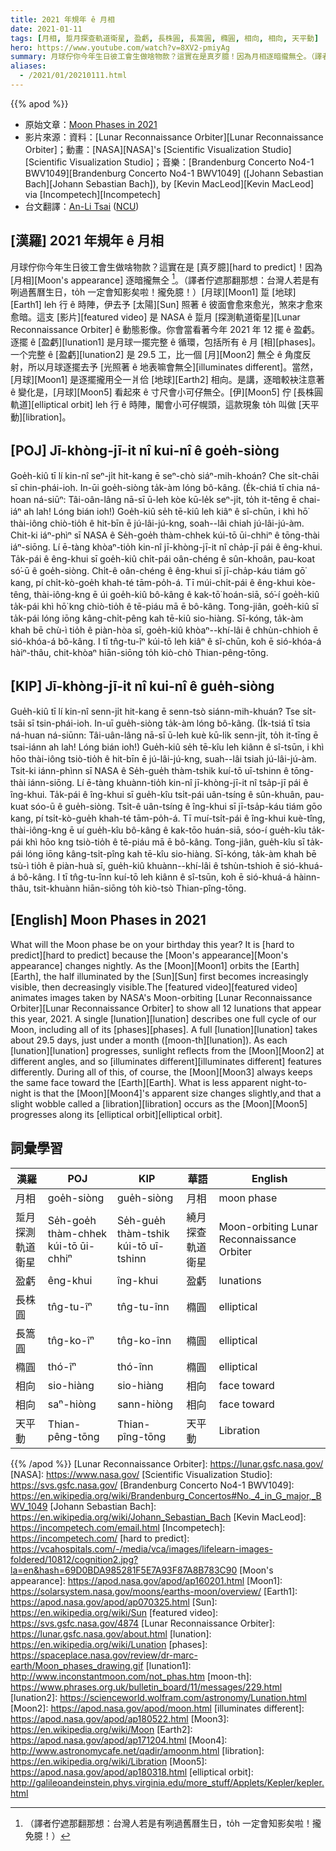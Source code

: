 ```yaml
---
title: 2021 年規年 ê 月相
date: 2021-01-11
tags: [月相, 踅月探查軌道衛星, 盈虧, 長株圓, 長篙圓, 橢圓, 相向, 相向, 天平動]
hero: https://www.youtube.com/watch?v=8XV2-pmiyAg
summary: 月球佇你今年生日彼工會生做啥物款？這實在是真歹臆！因為月相逐暗攏無仝。（譯者佇遮那翻那想：台灣人若是有咧過舊曆生日，to̍h 一定會知影矣啦！攏免臆！）
aliases:
  - /2021/01/20210111.html
---
```


{{% apod %}}

- 原始文章：[Moon Phases in 2021](https://apod.nasa.gov/apod/ap210111.html)
- 影片來源：資料：[Lunar Reconnaissance Orbiter][Lunar Reconnaissance Orbiter]；動畫：[NASA][NASA]'s [Scientific Visualization Studio][Scientific Visualization Studio]；音樂：[Brandenburg Concerto No4-1 BWV1049][Brandenburg Concerto No4-1 BWV1049] ([Johann Sebastian Bach][Johann Sebastian Bach]), by [Kevin MacLeod][Kevin MacLeod] via [Incompetech][Incompetech]
- 台文翻譯：[An-Li Tsai](mailto:thianbun.taigi@gmail.com) ([NCU](https://www.astro.ncu.edu.tw))

## [漢羅] 2021 年規年 ê 月相

月球佇你今年生日彼工會生做啥物款？這實在是 [真歹臆][hard to predict]！因為 [月相][Moon's appearance] 逐暗攏無仝 [^ff]。（譯者佇遮那翻那想：台灣人若是有咧過舊曆生日，to̍h 一定會知影矣啦！攏免臆！）[月球][Moon1] 踅 [地球][Earth1] leh 行 ê 時陣，伊去予 [太陽][Sun] 照著 ê 彼面會愈來愈光，煞來才愈來愈暗。這支 [影片][featured video] 是 NASA ê 踅月 [探測軌道衛星][Lunar Reconnaissance Orbiter] ê 動態影像。你會當看著今年 2021 年 12 擺 ê 盈虧。逐擺 ê [盈虧][lunation1] 是月球一擺完整 ê 循環，包括所有 ê 月 [相][phases]。一个完整 ê [盈虧][lunation2] 是 29.5 工，比一個 [月][Moon2] 無仝 ê 角度反射，所以月球逐擺去予 [光照著 ê 地表嘛會無仝][illuminates different]。當然，[月球][Moon1] 是逐擺攏用仝一爿佮 [地球][Earth2] 相向。是講，逐暗較袂注意著 ê 變化是，[月球][Moon5] 看起來 ê 寸尺會小可仔無仝。[伊][Moon5] 佇 [長株圓軌道][elliptical orbit] leh 行 ê 時陣，閣會小可仔幌頭，這款現象 to̍h 叫做 [天平動][libration]。

[^ff]:（譯者佇遮那翻那想：台灣人若是有咧過舊曆生日，to̍h 一定會知影矣啦！攏免臆！）

## [POJ] Jī-khòng-jī-it nî kui-nî ê goe̍h-siòng

Goe̍h-kiû tī lí kin-nî seⁿ-ji̍t hit-kang ē seⁿ-chò siáⁿ-mih-khoán? Che si̍t-chāi sī chin-phái-ioh. In-ūi goe̍h-siòng ta̍k-àm lóng bô-kâng. (E̍k-chiá tī chia ná-hoan ná-siūⁿ: Tâi-oân-lâng nā-sī ū-leh kòe kū-le̍k seⁿ-ji̍t, to̍h it-tēng ē chai-iáⁿ ah lah! Lóng bián ioh!) Goe̍h-kiû se̍h tē-kiû leh kiâⁿ ê sî-chūn, i khì hō͘ thài-iông chiò-tio̍h ê hit-bīn ē jú-lâi-jú-kng, soah--lâi chiah jú-lâi-jú-àm. Chit-ki iáⁿ-phìⁿ sī NASA ê Se̍h-goe̍h thàm-chhek kúi-tō ūi-chhiⁿ ê tōng-thài iáⁿ-siōng. Lí ē-tàng khòaⁿ-tio̍h kin-nî jī-khòng-jī-it nî cha̍p-jī pái ê êng-khui. Ta̍k-pái ê êng-khui sī goe̍h-kiû chi̍t-pái oân-chéng ê sûn-khoân, pau-koat só͘-ū ê goe̍h-siòng. Chi̍t-ê oân-chéng ê êng-khui sī jī-cha̍p-káu tiám gō͘ kang, pí chi̍t-kò-goe̍h khah-té tām-po̍h-á. Tī múi-chi̍t-pái ê êng-khui kòe-têng, thài-iông-kng ē úi goe̍h-kiû bô-kâng ê kak-tō͘ hoán-siā, só͘-í goe̍h-kiû ta̍k-pái khì hō͘ kng chiò-tio̍h ê tē-piáu mā ē bô-kâng. Tong-jiân, goe̍h-kiû sī ta̍k-pái lóng iōng kâng-chi̍t-pêng kah tē-kiû sio-hiàng. Sī-kóng, ta̍k-àm khah bē chù-ì tio̍h ê piàn-hòa sī, goe̍h-kiû khòaⁿ--khí-lâi ê chhùn-chhioh ē sió-khóa-á bô-kâng. I tī tn̂g-tu-îⁿ kúi-tō leh kiâⁿ ê sî-chūn, koh ē sió-khóa-á hàiⁿ-thâu, chit-khòaⁿ hiān-siōng to̍h kiò-chò Thian-pêng-tōng.

## [KIP] Jī-khòng-jī-it nî kui-nî ê gue̍h-siòng

Gue̍h-kiû tī lí kin-nî senn-ji̍t hit-kang ē senn-tsò siánn-mih-khuán? Tse si̍t-tsāi sī tsin-phái-ioh. In-uī gue̍h-siòng ta̍k-àm lóng bô-kâng. (I̍k-tsiá tī tsia ná-huan ná-siūnn: Tâi-uân-lâng nā-sī ū-leh kuè kū-li̍k senn-ji̍t, to̍h it-tīng ē tsai-iánn ah lah! Lóng bián ioh!) Gue̍h-kiû se̍h tē-kîu leh kiânn ê sî-tsūn, i khì hōo thài-iông tsiò-tio̍h ê hit-bīn ē jú-lâi-jú-kng, suah--lâi tsiah jú-lâi-jú-àm. Tsit-ki iánn-phìnn sī NASA ê Se̍h-gue̍h thàm-tshik kuí-tō uī-tshinn ê tōng-thài iánn-siōng. Lí ē-tàng khuànn-tio̍h kin-nî jī-khòng-jī-it nî tsa̍p-jī pái ê îng-khui. Ta̍k-pái ê îng-khui sī gue̍h-kîu tsi̍t-pái uân-tsíng ê sûn-khuân, pau-kuat sóo-ū ê gue̍h-siòng. Tsi̍t-ê uân-tsíng ê îng-khui sī jī-tsa̍p-káu tiám gōo kang, pí tsi̍t-kò-gue̍h khah-té tām-po̍h-á. Tī muí-tsi̍t-pái ê îng-khui kuè-tîng, thài-iông-kng ē uí gue̍h-kîu bô-kâng ê kak-tōo huán-siā, sóo-í gue̍h-kîu ta̍k-pái khì hōo kng tsiò-tio̍h ê tē-piáu mā ē bô-kâng. Tong-jiân, gue̍h-kîu sī ta̍k-pái lóng iōng kâng-tsi̍t-pîng kah tē-kîu sio-hiàng. Sī-kóng, ta̍k-àm khah bē tsù-ì tio̍h ê piàn-huà sī, gue̍h-kiû khuànn--khí-lâi ê tshùn-tshioh ē sió-khuá-á bô-kâng. I tī tn̂g-tu-înn kuí-tō leh kiânn ê sî-tsūn, koh ē sió-khuá-á hàinn-thâu, tsit-khuànn hiān-siōng to̍h kiò-tsò Thian-pîng-tōng.

## [English] Moon Phases in 2021

What will the Moon phase be on your birthday this year? It is [hard to predict][hard to predict] because the [Moon's appearance][Moon's appearance] changes nightly. As the [Moon][Moon1] orbits the [Earth][Earth], the half illuminated by the [Sun][Sun] first becomes increasingly visible, then decreasingly visible.The [featured video][featured video] animates images taken by NASA's Moon-orbiting [Lunar Reconnaissance Orbiter][Lunar Reconnaissance Orbiter] to show all 12 lunations that appear this year, 2021. A single [lunation][lunation] describes one full cycle of our Moon, including all of its [phases][phases]. A full [lunation][lunation] takes about 29.5 days, just under a month ([moon-th][lunation]). As each [lunation][lunation] progresses, sunlight reflects from the [Moon][Moon2] at different angles, and so [illuminates different][illuminates different] features differently. During all of this, of course, the [Moon][Moon3] always keeps the same face toward the [Earth][Earth]. What is less apparent night-to-night is that the [Moon][Moon4]'s apparent size changes slightly,and that a slight wobble called a [libration][libration] occurs as the [Moon][Moon5] progresses along its [elliptical orbit][elliptical orbit].

## 詞彙學習

|漢羅|POJ|KIP|華語|English|
|-|-|-|-|-|
|月相|goe̍h-siòng|gue̍h-siòng|月相|moon phase|
|踅月探測軌道衛星|Se̍h-goe̍h thàm-chhek kúi-tō ūi-chhiⁿ|Se̍h-gue̍h thàm-tshik kúi-tō uī-tshinn|繞月探查軌道衛星|Moon-orbiting Lunar Reconnaissance Orbiter|
|盈虧|êng-khui|îng-khui|盈虧|lunations|
|長株圓|tn̂g-tu-îⁿ|tn̂g-tu-înn|橢圓|elliptical|
|長篙圓|tn̂g-ko-îⁿ|tn̂g-ko-înn|橢圓|elliptical|
|橢圓|thó-îⁿ|thó-înn|橢圓|elliptical|
|相向|sio-hiàng|sio-hiàng|相向|face toward|
|相向|saⁿ-hiòng|sann-hiòng|相向|face toward|
|天平動|Thian-pêng-tōng|Thian-pîng-tōng|天平動|Libration|

{{% /apod %}}
[Lunar Reconnaissance Orbiter]: https://lunar.gsfc.nasa.gov/
[NASA]: https://www.nasa.gov/
[Scientific Visualization Studio]: https://svs.gsfc.nasa.gov/
[Brandenburg Concerto No4-1 BWV1049]: https://en.wikipedia.org/wiki/Brandenburg_Concertos#No._4_in_G_major,_BWV_1049
[Johann Sebastian Bach]: https://en.wikipedia.org/wiki/Johann_Sebastian_Bach
[Kevin MacLeod]: https://incompetech.com/email.html
[Incompetech]: https://incompetech.com/
[hard to predict]: https://vcahospitals.com/-/media/vca/images/lifelearn-images-foldered/10812/cognition2.jpg?la=en&hash=69D0BDA985281F5E7A93F87A8B783C90
[Moon's appearance]: https://apod.nasa.gov/apod/ap160201.html
[Moon1]: https://solarsystem.nasa.gov/moons/earths-moon/overview/
[Earth1]: https://apod.nasa.gov/apod/ap070325.html
[Sun]: https://en.wikipedia.org/wiki/Sun
[featured video]: https://svs.gsfc.nasa.gov/4874
[Lunar Reconnaissance Orbiter]: https://lunar.gsfc.nasa.gov/about.html
[lunation]: https://en.wikipedia.org/wiki/Lunation
[phases]: https://spaceplace.nasa.gov/review/dr-marc-earth/Moon_phases_drawing.gif
[lunation1]: http://www.inconstantmoon.com/not_phas.htm
[moon-th]: https://www.phrases.org.uk/bulletin_board/11/messages/229.html
[lunation2]: https://scienceworld.wolfram.com/astronomy/Lunation.html
[Moon2]: https://apod.nasa.gov/apod/moon.html
[illuminates different]: https://apod.nasa.gov/apod/ap180522.html
[Moon3]: https://en.wikipedia.org/wiki/Moon
[Earth2]: https://apod.nasa.gov/apod/ap171204.html
[Moon4]: http://www.astronomycafe.net/qadir/amoonm.html
[libration]: https://en.wikipedia.org/wiki/Libration
[Moon5]: https://apod.nasa.gov/apod/ap180318.html
[elliptical orbit]: http://galileoandeinstein.phys.virginia.edu/more_stuff/Applets/Kepler/kepler.html
